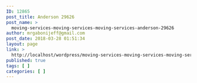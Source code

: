 ```yaml
---
ID: 12865
post_title: Anderson 29626
post_name: >
  moving-services-moving-services-moving-services-anderson-29626
author: mrgabonijeff@gmail.com
post_date: 2018-03-28 01:51:34
layout: page
link: >
  http://localhost/wordpress/moving-services-moving-services-moving-services-anderson-29626/
published: true
tags: [ ]
categories: [ ]
---
```


